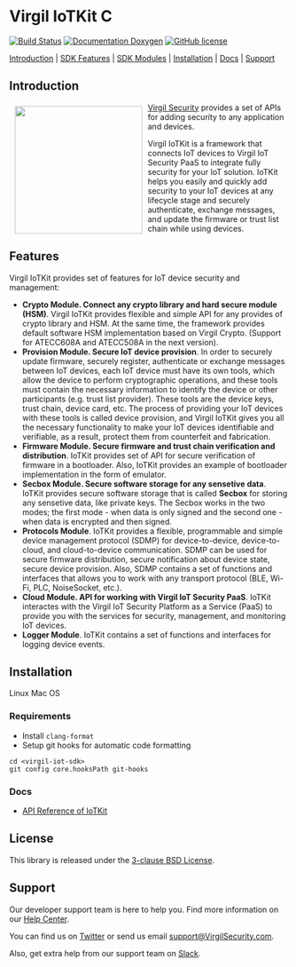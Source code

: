 # Virgil IoTKit C

[![Build Status](https://travis-ci.com/VirgilSecurity/virgil-iot-sdk.svg?branch=master)](https://travis-ci.com/VirgilSecurity/virgil-iot-sdk)
[![Documentation Doxygen](https://img.shields.io/badge/docs-doxygen-blue.svg)](http://VirgilSecurity.github.io/virgil-iot-sdk)
[![GitHub license](https://img.shields.io/badge/license-BSD%203--Clause-blue.svg)](https://raw.githubusercontent.com/VirgilSecurity/virgil-iot-sdk/release/LICENSE)

[Introduction](#introduction) | [SDK Features](#sdk-features) | [SDK Modules](#sdk-modules) | [Installation](#installation) | [Docs](#docs) | [Support](#support)

## Introduction

<a href="https://developer.virgilsecurity.com/docs"><img width="230px" src="https://cdn.virgilsecurity.com/assets/images/github/logos/virgil-logo-red.png" align="left" hspace="10" vspace="6"></a>[Virgil Security](https://virgilsecurity.com) provides a set of APIs for adding security to any application and devices. 

Virgil IoTKit is a framework that connects IoT devices to Virgil IoT Security PaaS to integrate fully security for your IoT solution. IoTKit helps you easily and quickly add security to your IoT devices at any lifecycle stage and securely authenticate, exchange messages, and update the firmware or trust list chain while using devices.


## Features
Virgil IoTKit provides set of features for IoT device security and management:
- **Crypto Module. Connect any crypto library and hard secure module (HSM)**. Virgil IoTKit provides flexible and simple API for any provides of crypto library and HSM. At the same time, the framework provides default software HSM implementation based on Virgil Crypto. (Support for ATECC608A and ATECC508A in the next version).
- **Provision Module. Secure IoT device provision**. In order to securely update firmware, securely register, authenticate or exchange messages between IoT devices, each IoT device must have its own tools, which allow the device to perform cryptographic operations, and these tools must contain the necessary information to identify the device or other participants (e.g. trust list provider). These tools are the device keys, trust chain, device card, etc. The process of providing your IoT devices with these tools is called device provision, and Virgil IoTKit gives you all the necessary functionality to make your IoT devices identifiable and verifiable, as a result, protect them from counterfeit and fabrication.
- **Firmware Module. Secure firmware and trust chain verification and distribution**. IoTKit provides set of API for secure verification of firmware in a bootloader. Also, IoTKit provides an example of bootloader implementation in the form of emulator.
- **Secbox Module. Secure software storage for any sensetive data**. IoTKit provides secure software storage that is called **Secbox** for storing any sensetive data, like private keys. The Secbox works in the two modes; the first mode - when data is only signed and the second one - when data is encrypted and then signed.
- **Protocols Module**. IoTKit provides a flexible, programmable and simple device management protocol (SDMP) for device-to-device, device-to-cloud, and cloud-to-device communication. SDMP can be used for secure firmware distribution, secure notification about device state, secure device provision. Also, SDMP contains a set of functions and interfaces that allows you to work with any transport protocol (BLE, Wi-Fi, PLC, NoiseSocket, etc.).  
- **Cloud Module. API for working with Virgil IoT Security PaaS**. IoTKit interactes with the Virgil IoT Security Platform as a Service (PaaS) to provide you with the services for security, management, and monitoring IoT devices.
- **Logger Module**. IoTKit contains a set of functions and interfaces for logging device events.


## Installation

Linux
Mac OS 


### Requirements

- Install `clang-format`
- Setup git hooks for automatic code formatting

```
cd <virgil-iot-sdk>
git config core.hooksPath git-hooks
```

### Docs
- [API Reference of IoTKit](http://VirgilSecurity.github.io/virgil-iot-sdk)


## License

This library is released under the [3-clause BSD License](LICENSE.md).

## Support
Our developer support team is here to help you. Find more information on our [Help Center](https://help.virgilsecurity.com/).

You can find us on [Twitter](https://twitter.com/VirgilSecurity) or send us email support@VirgilSecurity.com.

Also, get extra help from our support team on [Slack](https://virgilsecurity.com/join-community).
